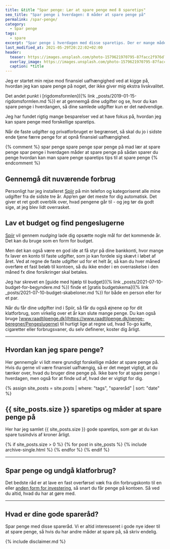 ```yaml
---
title: &title "Spar penge: Lær at spare penge med 8 sparetips"
seo_title: "Spar penge i hverdagen: 8 måder at spare penge på"
permalink: /spar-penge/
category:
  - Spar penge
tags:
  - spare
excerpt: "Spar penge i hverdagen med disse sparetips. Der er mange måder at spare penge på, så tjek disse spareråd og tips der ikke går ud over din livskvalitet."
last_modified_at: 2021-05-29T20:22:02+02:00
header:
  teaser: https://images.unsplash.com/photo-1579621970795-87facc2f976d?ixid=MnwxMjA3fDB8MHxwaG90by1wYWdlfHx8fGVufDB8fHx8&ixlib=rb-1.2.1&auto=format&fit=crop&w=400&q=80
  overlay_image: https://images.unsplash.com/photo-1579621970795-87facc2f976d?ixid=MnwxMjA3fDB8MHxwaG90by1wYWdlfHx8fGVufDB8fHx8&ixlib=rb-1.2.1&auto=format&fit=crop&w=1900&q=80
  caption: *title
---
```


Jeg er startet min rejse mod finansiel uafhængighed ved at kigge på, hvordan jeg kan spare penge på noget, der ikke giver mig ekstra livskvalitet.

Det andet punkt i [rigdomsformlen]({% link _posts/2019-01-15-rigdomsformlen.md %}) er at gennemgå dine udgifter og se, hvor du kan spare penge i hverdangen, så dine samlede udgifter kun er det nødvendige.

Jeg har fundet rigtig mange besparelser ved at have fokus på, hvordan jeg kan spare penge med forskellige sparetips.

Når de faste udgifter og privatforbruget er begrænset, så skal du jo i sidste ende tjene færre penge for at opnå finansiel uafhængighed.

{% comment %}
spar penge
spare penge
spar penge på mad
lær at spare penge
spar penge i hverdagen
måder at spare penge på
sådan sparer du penge
hvordan kan man spare penge
sparetips
tips til at spare penge
{% endcomment %}

## Gennemgå dit nuværende forbrug

Personligt har jeg installeret [Spiir](/go/spiir/) på min telefon og kategoriseret alle mine udgifter fra de sidste tre år. App’en gør det meste for dig automatisk. Det giver et ret godt overblik over, hvad pengene går til - og jeg tør da godt sige, at jeg blev lidt overrasket.

## Lav et budget og find pengeslugerne

[Spiir](/go/spiir/) vil gennem _nudging_ lade dig opsætte nogle mål for det kommende år. Det kan du bruge som en form for budget.

Men det kan også være en god ide at få styr på dine bankkonti, hvor mange fx laver en konto til faste udgifter, som jo kan fordele sig skævt i løbet af året. Ved at regne de faste udgifter ud for et helt år, så kan du hver måned overføre et fast beløb til kontoen, så du ikke ender i en overraskelse i den måned fx dine forsikringer skal betales.

Jeg har skrevet en [guide med hjælp til budget]({% link _posts/2021-07-10-budget-for-begyndere.md %}) finde et [gratis budgetskema]({% link _posts/2021-07-10-budget-skabeloner.md %}) for både en person eller for et par.

Når du får dine udgifter ind i Spiir, så får du også øjnene op for dit klatforbrug, som virkelig over et år kan slute mange penge. Du kan  også bruge [www.raadtilpenge.dk](https://www.raadtilpenge.dk/penge-beregner/Pengeslugerne) til hurtigt lige at regne ud, hvad To-go kaffe, cigaretter eller forbrugsvaner, du selv definerer, koster dig årligt.

***

## Hvordan kan jeg spare penge?

Her gennemgår vi lidt mere grundigt forskellige måder at spare penge på. Hvis du gerne vil være finansiel uafhængig, så er det meget vigtigt, at du tænker over, hvad du bruger dine penge på. Ikke bare for at spare penge i hverdagen, men også for at finde ud af, hvad der er vigtigt for dig.

{% assign site_posts = site.posts | where: "tags", "spareråd" | sort: "date" %}

## {{ site_posts.size }} sparetips og måder at spare penge på

Her har jeg samlet {{ site_posts.size }} gode sparetips, som gør at du kan spare tusindvis af kroner årligt.

{% if site_posts.size > 0 %}
  {% for post in site_posts %}
    {% include archive-single.html %}
  {% endfor %}
{% endif %}

***

## Spar penge og undgå klatforbrug?

Det bedste råd er at lave en fast overførsel væk fra din forbrugskonto til en eller [anden form for investering](/investering/), så snart du får penge på kontoen. Så ved du altid, hvad du har at gøre med.

***

## Hvad er dine gode spareråd?

Spar penge med disse spareråd. Vi er altid interesseret i gode nye ideer til at spare penge, så hvis du har andre måder at spare på, så skriv endelig.

{% include disclaimer.md %}
